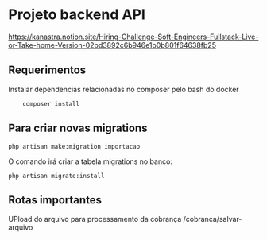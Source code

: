 # Projeto backend API

https://kanastra.notion.site/Hiring-Challenge-Soft-Engineers-Fullstack-Live-or-Take-home-Version-02bd3892c6b946e1b0b801f64638fb25

## Requerimentos

Instalar dependencias relacionadas no composer pelo bash do docker

```
    composer install
```

## Para criar novas migrations 

```
php artisan make:migration importacao
```

O comando irá criar a tabela migrations no banco:

```
php artisan migrate:install
```

## Rotas importantes

UPload do arquivo para processamento da cobrança
/cobranca/salvar-arquivo